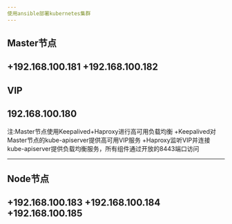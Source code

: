 ```yaml
---
使用ansible部署kubernetes集群
---
```

Master节点
---
+192.168.100.181
+192.168.100.182
---
VIP
---
192.168.100.180
---

注:Master节点使用Keepalived+Haproxy进行高可用负载均衡
+Keepalived对Master节点的kube-apiserver提供高可用VIP服务
+Haproxy监听VIP并连接kube-apiserver提供负载均衡服务，所有组件通过开放的8443端口访问

---
Node节点
---
+192.168.100.183
+192.168.100.184
+192.168.100.185
---

